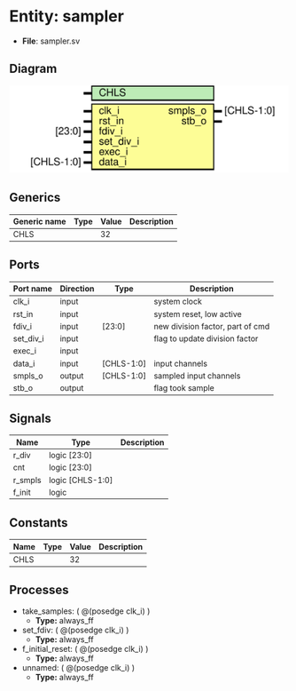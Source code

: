 # Entity: sampler 

- **File**: sampler.sv
## Diagram

![Diagram](sampler.svg "Diagram")
## Generics

| Generic name | Type | Value | Description |
| ------------ | ---- | ----- | ----------- |
| CHLS         |      | 32    |             |
## Ports

| Port name | Direction | Type       | Description                      |
| --------- | --------- | ---------- | -------------------------------- |
| clk_i     | input     |            | system clock                     |
| rst_in    | input     |            | system reset, low active         |
| fdiv_i    | input     | [23:0]     | new division factor, part of cmd |
| set_div_i | input     |            | flag to update division factor   |
| exec_i    | input     |            |                                  |
| data_i    | input     | [CHLS-1:0] | input channels                   |
| smpls_o   | output    | [CHLS-1:0] | sampled input channels           |
| stb_o     | output    |            | flag took sample                 |
## Signals

| Name    | Type             | Description |
| ------- | ---------------- | ----------- |
| r_div   | logic [23:0]     |             |
| cnt     | logic [23:0]     |             |
| r_smpls | logic [CHLS-1:0] |             |
| f_init  | logic            |             |
## Constants

| Name | Type | Value | Description |
| ---- | ---- | ----- | ----------- |
| CHLS |      | 32    |             |
## Processes
- take_samples: ( @(posedge clk_i) )
  - **Type:** always_ff
- set_fdiv: ( @(posedge clk_i) )
  - **Type:** always_ff
- f_initial_reset: ( @(posedge clk_i) )
  - **Type:** always_ff
- unnamed: ( @(posedge clk_i) )
  - **Type:** always_ff
